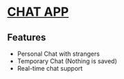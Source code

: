# [CHAT APP](http://http://chat-app-vaibhav.herokuapp.com/)

## Features

* Personal Chat with strangers
* Temporary Chat (Nothing is saved)
* Real-time chat support
